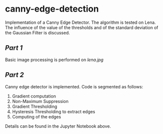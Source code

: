 # canny-edge-detection
Implementation of a Canny Edge Detector. The algorithm is tested on Lena.
The influence of the value of the thresholds and of the standard deviation of the Gaussian Filter is discussed.

*Part 1*
---
Basic image processing is performed on *lena.jpg*

*Part 2* 
---
Canny edge detector is implemented. Code is segmented as follows:
1. Gradient computation
2. Non-Maximum Suppression
3. Gradient Thresholding
4. Hysteresis Thresholding to extract edges
5. Computing of the edges

Details can be found in the Jupyter Notebook above. 
